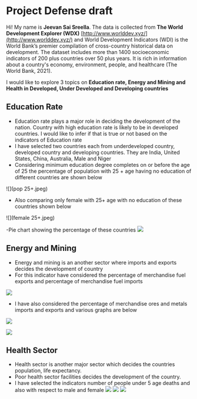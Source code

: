 # Project Defense draft

Hi! My name is **Jeevan Sai Sreella**. The data is collected from **The World Development Explorer (WDX)**   [http://www.worlddev.xyz/](http://www.worlddev.xyz/) and World Development Indicators (WDI) is the World Bank’s premier compilation of cross-country historical data on development. The dataset includes more than 1400 socioeconomic indicators of 200 plus countries over 50 plus years. It is rich in information about a country's economy, environment, people, and healthcare (The World Bank, 2021).

I would like to explore 3 topics on  **Education rate, Energy and Mining and Health in Developed, Under Developed and Developing countries**

## Education Rate

- Education rate plays a major role in deciding the development of the nation. Country with high education rate is likely to be in developed countries. I would like to infer if that is true or not based on the indicators of Education rate
- I have selected two countries each from underdeveloped country, developed country and developing countries. They are India, United States, China, Australia, Male and Niger
- Considering minimum education degree completes on or before the age of 25 the percentage of population with 25 + age having no education of different countries are shown below

![](pop 25+.jpeg)


- Also comparing only female with 25+ age with no education of these countries shown below

![](female 25+.jpeg)


-Pie chart showing the percentage of these countries
![](Pic.jpeg)

## Energy and Mining
- Energy and mining is an another sector where imports and exports decides the development of country 
- For this indicator have considered the percentage of merchandise fuel exports and percentage of merchandise fuel imports

![](Pic.jpeg)

- I have also considered the percentage of merchandise ores and metals imports and exports and various graphs are below

![](Pic.jpeg)

![](Pic.jpeg)


## Health Sector

- Health sector is another major sector which decides the countries population, life expectancy.
-  Poor health sector facilities decides the development of the country.
- I have selected the indicators number of people under 5 age deaths and also with respect to male and female
 ![](Pic.jpeg)
 ![](Pic.jpeg)
 ![](Pic.jpeg)

